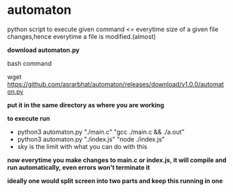 # automaton

python script to execute given command <= everytime size of a given file changes,hence everytime a file is modified.(almost)

**download automaton.py**

bash command

wget https://github.com/asrarbhat/automaton/releases/download/v1.0.0/automaton.py

**put it in the same directory as where you are working**

**to execute run**

   * python3 automaton.py "./main.c" "gcc ./main.c && ./a.out"
   * python3 automaton.py "./index.js" "node ./index.js"
   * sky is the limit with what you can do with this
   
**now everytime you make changes to main.c or index.js, it will compile and run automatically, even errors won't terminate it**

**ideally one would split screen into two parts and keep this running in one**

